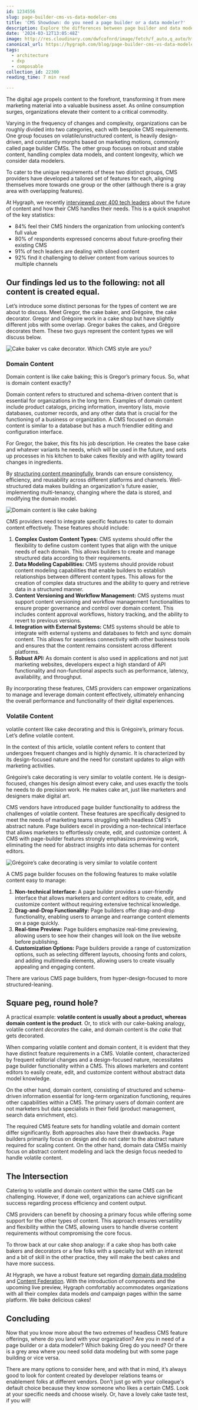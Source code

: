 ```yaml
---
id: 1234556
slug: page-builder-cms-vs-data-modeler-cms
title: 'CMS Showdown: do you need a page builder or a data modeler?'
description: Explore the differences between page builder and data modeler CMSs, their unique features, and how they cater to varying organizational needs.
date: '2024-03-12T13:05:48Z'
image: http://res.cloudinary.com/dwfcofnrd/image/fetch/f_auto,q_auto/https%3A%2F%2Fmedia.graphassets.com%2FNzxmjCxvTRqg3sTb9JFj
canonical_url: https://hygraph.com/blog/page-builder-cms-vs-data-modeler-cms
tags:
  - architecture
  - dxp
  - composable
collection_id: 22300
reading_time: 7 min read

---
```


The digital age propels content to the forefront, transforming it from mere marketing material into a valuable business asset. As online consumption surges, organizations elevate their content to a critical commodity.

Varying in the frequency of changes and complexity, organizations can be roughly divided into two categories, each with bespoke CMS requirements. One group focuses on volatile/unstructured content, is heavily design-driven, and constantly morphs based on marketing motions, commonly called page builder CMSs. The other group focuses on robust and stable content, handling complex data models, and content longevity, which we consider data modelers.

To cater to the unique requirements of these two distinct groups, CMS providers have developed a tailored set of features for each, aligning themselves more towards one group or the other (although there is a gray area with overlapping features).

At Hygraph, we recently [interviewed over 400 tech leaders](https://hygraph.com/resources/future-of-content) about the future of content and how their CMS handles their needs. This is a quick snapshot of the key statistics:

- 84% feel their CMS hinders the organization from unlocking content’s full value
- 80% of respondents expressed concerns about future-proofing their existing CMS
- 91% of tech leaders are dealing with siloed content
- 92% find it challenging to deliver content from various sources to multiple channels

## Our findings led us to the following: not all content is created equal.

Let’s introduce some distinct personas for the types of content we are about to discuss. Meet Gregor, the cake baker, and Grégoire, the cake decorator. Gregor and Grégoire work in a cake shop but have slightly different jobs with some overlap. Gregor bakes the cakes, and Grégoire decorates them. These two guys represent the content types we will discuss below.

![Cake baker vs cake decorator. Which CMS style are you?](https://media.graphassets.com/cXRNjBjhQwiPFHZkx9Bz "Cake baker vs cake decorator. Which CMS style are you?")

### Domain Content

Domain content is like cake baking; this is Gregor’s primary focus. So, what is domain content exactly?

Domain content refers to structured and schema-driven content that is essential for organizations in the long term. Examples of domain content include product catalogs, pricing information, inventory lists, movie databases, customer records, and any other data that is crucial for the functioning of a business or organization. A CMS focused on domain content is similar to a database but has a much friendlier editing and configuration interface.

For Gregor, the baker, this fits his job description. He creates the base cake and whatever variants he needs, which will be used in the future, and sets up processes in his kitchen to bake cakes flexibly and with agility toward changes in ingredients.

By [structuring content meaningfully](https://hygraph.com/blog/structured-content), brands can ensure consistency, efficiency, and reusability across different platforms and channels. Well-structured data makes building an organization's future easier, implementing multi-tenancy, changing where the data is stored, and modifying the domain model.

![Domain content is like cake baking](https://media.graphassets.com/bQB6SVBHQsCrzPdd1k98 "Domain content is like cake baking")

CMS providers need to integrate specific features to cater to domain content effectively. These features should include:

1. **Complex Custom Content Types:** CMS systems should offer the flexibility to define custom content types that align with the unique needs of each domain. This allows builders to create and manage structured data according to their requirements.
2. **Data Modeling Capabilities:** CMS systems should provide robust content modeling capabilities that enable builders to establish relationships between different content types. This allows for the creation of complex data structures and the ability to query and retrieve data in a structured manner.
3. **Content Versioning and Workflow Management:** CMS systems must support content versioning and workflow management functionalities to ensure proper governance and control over domain content. This includes content approval workflows, history tracking, and the ability to revert to previous versions.
4. **Integration with External Systems:** CMS systems should be able to integrate with external systems and databases to fetch and sync domain content. This allows for seamless connectivity with other business tools and ensures that the content remains consistent across different platforms.
5. **Robust API:** As domain content is also used in applications and not just marketing websites, developers expect a high standard of API functionality and non-functional aspects such as performance, latency, availability, and throughput.

By incorporating these features, CMS providers can empower organizations to manage and leverage domain content effectively, ultimately enhancing the overall performance and functionality of their digital experiences.

### Volatile Content

volatile content like cake decorating and this is Grégoire’s, primary focus. Let’s define volatile content.

In the context of this article, volatile content refers to content that undergoes frequent changes and is highly dynamic. It is characterized by its design-focused nature and the need for constant updates to align with marketing activities.

Grégoire’s cake decorating is very similar to volatile content. He is design-focused, changes his design almost every cake, and uses exactly the tools he needs to do precision work. He makes cake art, just like marketers and designers make digital art.

CMS vendors have introduced page builder functionality to address the challenges of volatile content. These features are specifically designed to meet the needs of marketing teams struggling with headless CMS's abstract nature. Page builders excel in providing a non-technical interface that allows marketers to effortlessly create, edit, and customize content. A CMS with page-builder features strongly emphasizes previewing work, eliminating the need for abstract insights into data schemas for content editors.

![Grégoire’s cake decorating is very similar to volatile content](https://media.graphassets.com/RLCogIAcS0eR8S6R4Jvo "Grégoire’s cake decorating is very similar to volatile content")

A CMS page builder focuses on the following features to make volatile content easy to manage:

1. **Non-technical Interface:** A page builder provides a user-friendly interface that allows marketers and content editors to create, edit, and customize content without requiring extensive technical knowledge.
2. **Drag-and-Drop Functionality:** Page builders offer drag-and-drop functionality, enabling users to arrange and rearrange content elements on a page quickly.
3. **Real-time Preview:** Page builders emphasize real-time previewing, allowing users to see how their changes will look on the live website before publishing.
4. **Customization Options:** Page builders provide a range of customization options, such as selecting different layouts, choosing fonts and colors, and adding multimedia elements, allowing users to create visually appealing and engaging content.

There are various CMS page builders, from hyper-design-focused to more structured-leaning.

## Square peg, round hole?

A practical example: **volatile content is usually about a product, whereas domain content is the product**. Or, to stick with our cake-baking analogy, volatile content _decorates_ the cake, and domain content is _the cake_ that gets decorated.

When comparing volatile content and domain content, it is evident that they have distinct feature requirements in a CMS. Volatile content, characterized by frequent editorial changes and a design-focused nature, necessitates page builder functionality within a CMS. This allows marketers and content editors to easily create, edit, and customize content without abstract data model knowledge.

On the other hand, domain content, consisting of structured and schema-driven information essential for long-term organization functioning, requires other capabilities within a CMS. The primary users of domain content are not marketers but data specialists in their field (product management, search data enrichment, etc).

The required CMS feature sets for handling volatile and domain content differ significantly. Both approaches also have their drawbacks. Page builders primarily focus on design and do not cater to the abstract nature required for scaling content. On the other hand, domain data CMSs mainly focus on abstract content modeling and lack the design focus needed to handle volatile content.

## The Intersection

Catering to volatile and domain content within the same CMS can be challenging. However, if done well, organizations can achieve significant success regarding process efficiency and content output.

CMS providers can benefit by choosing a primary focus while offering some support for the other types of content. This approach ensures versatility and flexibility within the CMS, allowing users to handle diverse content requirements without compromising the core focus.

To throw back at our cake shop analogy: if a cake shop has both cake bakers and decorators or a few folks with a specialty but with an interest and a bit of skill in the other practice, they will make the best cakes and have more success.

At Hygraph, we have a robust feature set regarding [domain data modeling](https://hygraph.com/docs/api-reference/schema/models) and [Content Federation](https://hygraph.com/docs/getting-started/fundamentals/content-federation). With the introduction of components and the upcoming live preview, Hygraph comfortably accommodates organizations with all their complex data models _and_ campaign pages within the same platform. We bake delicious cakes!

## Concluding

Now that you know more about the two extremes of headless CMS feature offerings, where do you land with your organization? Are you in need of a page builder or a data modeler? Which baking Greg do you need? Or there is a grey area where you need solid data modeling but with some page building or vice versa.

There are many options to consider here, and with that in mind, it’s always good to look for content created by developer relations teams or enablement folks at different vendors. Don’t just go with your colleague's default choice because they know someone who likes a certain CMS. Look at your specific needs and choose wisely. Or, have a lovely cake taste test, if you will!
